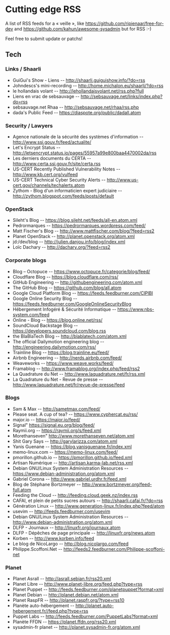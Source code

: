# Cutting edge RSS

A list of RSS feeds for a « veille », like <https://github.com/ripienaar/free-for-dev> and <https://github.com/kahun/awesome-sysadmin> but for RSS :-)

Feel free to submit update or patchs!

## Tech

### Links / Shaarli

* GuiGui's Show - Liens -- <http://shaarli.guiguishow.info/?do=rss>
* Johndescs's mini-recording -- <http://home.michalon.eu/shaarli/?do=rss>
* le hollandais volant -- <http://lehollandaisvolant.net/rss.php?full>
* Liens en vrac de sebsauvage -- <http://sebsauvage.net/links/index.php?do=rss>
* sebsauvage.net Rhaa -- <http://sebsauvage.net/rhaa/rss.php>
* dada's Public Feed -- <https://diaspote.org/public/dadall.atom>

### Security / Lawyers

* Agence nationale de la sécurité des systèmes d'information -- <http://www.ssi.gouv.fr/feed/actualite/>
* Let's Encrypt Status -- <http://letsencrypt.status.io/pages/55957a99e800baa4470002da/rss>
* Les derniers documents du CERTA -- <http://www.certa.ssi.gouv.fr/site/certa.rss>
* US-CERT Recently Published Vulnerability Notes -- <http://www.kb.cert.org/vulfeed>
* US-CERT Technical Cyber Security Alerts -- <http://www.us-cert.gov/channels/techalerts.atom>
* Zythom - Blog d'un informaticien expert judiciaire -- <http://zythom.blogspot.com/feeds/posts/default>

### OpenStack

* Sileht's Blog -- <https://blog.sileht.net/feeds/all-en.atom.xml>
* Pedrormarques -- <https://pedrormarques.wordpress.com/feed/>
* Matt Fischer's Blog -- <http://www.mattfischer.com/blog/?feed=rss2>
* Planet OpenStack -- <http://planet.openstack.org/atom.xml>
* jd:/dev/blog -- <http://julien.danjou.info/blog/index.xml>
* Loïc Dachary -- <http://dachary.org/?feed=rss2>

### Corporate blogs

* Blog – Octopuce -- <https://www.octopuce.fr/categorie/blog/feed/>
* Cloudflare Blog -- <https://blog.cloudflare.com/rss/>
* GitHub Engineering -- <http://githubengineering.com/atom.xml>
* The GitHub Blog -- <https://github.com/blog/all.atom>
* Google Cloud Platform Blog -- <https://feeds.feedburner.com/ClPlBl>
* Google Online Security Blog -- <https://feeds.feedburner.com/GoogleOnlineSecurityBlog>
* Hébergement Infogéré & Sécurité Informatique -- <https://www.nbs-system.com/feed>
* Online - Blog -- <https://blog.online.net/rss/>
* SoundCloud Backstage Blog -- <https://developers.soundcloud.com/blog.rss>
* the BlaBlaTech Blog -- <http://blablatech.com/atom.xml>
* The official Dailymotion engineering blog -- <http://engineering.dailymotion.com/rss/>
* Trainline Blog -- <https://blog.trainline.eu/feed/>
* Airbnb Engineering -- <http://nerds.airbnb.com/feed/>
* Weaveworks -- <https://www.weave.works/feed/>
* Framablog -- <http://www.framablog.org/index.php/feed/rss2>
* La Quadrature du Net -- <http://www.laquadrature.net/fr/rss.xml>
* La Quadrature du Net - Revue de presse -- <http://www.laquadrature.net/fr/revue-de-presse/feed>

### Blogs

* Sam & Max -- <http://sametmax.com/feed/>
* Please seat. A cup of tea? -- <https://www.cyphercat.eu/rss/>
* major.io -- <https://major.io/feed/>
* Signal" <https://signal.eu.org/blog/feed/>
* Raymii.org -- <https://raymii.org/s/feed.xml>
* Morethanseven" <http://www.morethanseven.net/atom.xml>
* Shit Gary Says -- <http://garylarizza.com/atom.xml>
* Yanis Guenane -- <https://blog.yanisguenane.fr/index.xml>
* memo-linux.com -- <https://memo-linux.com/feed/>
* pmorillon.github.io -- <https://pmorillon.github.io/feed.xml>
* Artisan Numérique -- <http://artisan.karma-lab.net/rss.xml>
* Debian GNU/Linux System Administration Resources -- <https://www.debian-administration.org/atom.xml>
* Gabriel Corona -- <http://www.gabriel.urdhr.fr/feed.xml>
* Blog de Stéphane Bortzmeyer -- <http://www.bortzmeyer.org/feed-full.atom>
* Feeding the Cloud -- <http://feeding.cloud.geek.nz/index.rss>
* CAFAI, et plein de petits sucres autours -- <http://shaarli.cafai.fr/?do=rss>
* Génération Linux -- <http://www.generation-linux.fr/index.php?feed/atom>
* usevim -- <http://feeds.feedburner.com/usevim>
* Debian GNU/Linux System Administration Resources -- <http://www.debian-administration.org/atom.xml>
* DLFP - Journaux -- <http://linuxfr.org/journaux.atom>
* DLFP - Dépêches de page principale -- <http://linuxfr.org/news.atom>
* Korben -- <http://www.korben.info/feed>
* Le blog de NicoLargo -- <http://blog.nicolargo.com/feed>
* Philippe.Scoffoni.Net -- <http://feeds2.feedburner.com/Philippe-scoffoni-net>

### Planet

* Planet Asrall -- <http://asrall.sebian.fr/rss20.xml>
* Planet Libre -- <http://www.planet-libre.org/feed.php?type=rss>
* Planet Puppet -- <http://feeds.feedburner.com/planetpuppet?format=xml>
* Planet Debian -- <http://planet.debian.net/atom.xml>
* Planet RaspFR -- <http://planet.raspfr.org/?type=rss10>
* Planète auto-hébergement -- <http://planet.auto-hebergement.fr//feed.php?type=rss>
* Puppet Labs -- <http://feeds.feedburner.com/PuppetLabs?format=xml>
* Planète FFDN -- <https://planet.ffdn.org/rss20.xml>
* sysadmin-fr planet -- <http://planet.sysadmin-fr.org/atom.xml>
